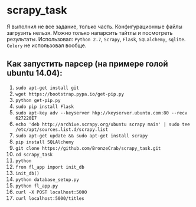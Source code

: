 # scrapy_task
Я выполнил не все задание, только часть. Конфигурационные файлы загрузить нельзя. Можно только напарсить тайтлы и посмотреть результаты. Использовал: `Python 2.7`, `Scrapy`, `Flask`, `SQLalchemy`, `sqlite`. `Celery` не использовал вообще. 
## Как запустить парсер (на примере голой ubuntu 14.04):
1.  `sudo apt-get install git`
2.  `wget https://bootstrap.pypa.io/get-pip.py`
3.  `python get-pip.py`
4.  `sudo pip install Flask`
5.  `sudo apt-key adv --keyserver hkp://keyserver.ubuntu.com:80 --recv 627220E7`
6.  `echo 'deb http://archive.scrapy.org/ubuntu scrapy main' | sudo tee /etc/apt/sources.list.d/scrapy.list`
7.  `sudo apt-get update && sudo apt-get install scrapy`
8.  `pip install SQLAlchemy`
2.  `git clone https://github.com/BronzeCrab/scrapy_task.git`
3.  `cd scrapy_task`
4.  `python`
5.  `from fl_app import init_db`
6.  `init_db()`
7.  `python database_setup.py`
8.  `python fl_app.py`
9.  `curl -X POST localhost:5000`
10.  `curl localhost:5000/titles`
